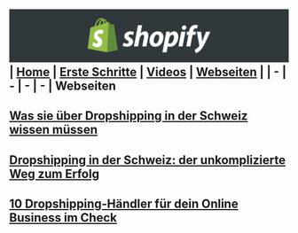 ﻿![Shopify](../images/banner.png "Shopify")
| [Home](../index.html) | [Erste Schritte](erste_schritte.html) | [Videos](videos.html) | [Webseiten](webseiten.html) |
| - | - | - | - |
Webseiten
-
## [ Was sie über Dropshipping in der Schweiz wissen müssen](https://www.konzepto.ch/blog-news/was-sie-ueber-dropshipping-in-der-schweiz-wissen-muessen/)
## [Dropshipping in der Schweiz: der unkomplizierte Weg zum Erfolg](https://www.dameco.ch/html/dropshipping-schweiz.html)
## [10 Dropshipping-Händler für dein Online Business im Check](https://www.gruender.de/vertrieb/dropshipping-haendler/amp/)




